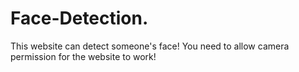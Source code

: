 # Face-Detection.
This website can detect someone's face! You need to allow camera permission for the website to work!
